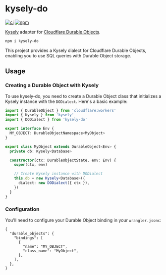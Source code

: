 # kysely-do

[![ci](https://github.com/benallfree/kysely-do/actions/workflows/ci.yaml/badge.svg)](https://github.com/benallfree/kysely-do/actions/workflows/ci.yaml)
[![npm](https://img.shields.io/npm/v/kysely-do.svg)](https://www.npmjs.com/package/kysely-do)

[Kysely](https://github.com/koskimas/kysely) adapter for [Cloudflare Durable Objects](https://developers.cloudflare.com/durable-objects/).

```bash
npm i kysely-do
```

This project provides a Kysely dialect for Cloudflare Durable Objects, enabling you to use SQL queries with Durable Object storage.

## Usage

### Creating a Durable Object with Kysely

To use kysely-do, you need to create a Durable Object class that initializes a Kysely instance with the `DODialect`. Here's a basic example:

```typescript
import { DurableObject } from 'cloudflare:workers'
import { Kysely } from 'kysely'
import { DODialect } from 'kysely-do'

export interface Env {
  MY_OBJECT: DurableObjectNamespace<MyObject>
}

export class MyObject extends DurableObject<Env> {
  private db: Kysely<Database>

  constructor(ctx: DurableObjectState, env: Env) {
    super(ctx, env)

    // Create Kysely instance with DODialect
    this.db = new Kysely<Database>({
      dialect: new DODialect({ ctx }),
    })
  }
}
```

### Configuration

You'll need to configure your Durable Object binding in your `wrangler.jsonc`:

```jsonc
{
  "durable_objects": {
    "bindings": [
      {
        "name": "MY_OBJECT",
        "class_name": "MyObject",
      },
    ],
  },
}
```

